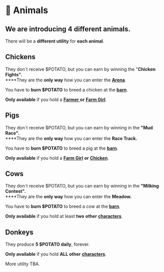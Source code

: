 # 🦄 Animals

## We are introducing 4 different animals.

There will be a **different utility** for **each animal**.

## Chickens

They don´t receive $POTATO, but you can earn by winning the "**Chicken Fights".**\
****They are the **only way** how you can enter the [**Arena**](../../locations/arena.md).

You have to **burn $POTATO** to breed a chicken at the [**barn**](../../locations/barn.md).

**Only available** if you hold a [**Farmer** ](../farmer.md)**or** [**Farm Girl**](../farm-girl.md).&#x20;

## Pigs

They don´t receive $POTATO, but you can earn by winning in the **"Mud Race".**\
****They are the **only way** how you can enter the **Race Track.**

You have to **burn $POTATO** to breed a pig at the [**barn**](../../locations/barn.md).

**Only available** if you hold a [**Farm Girl**](../farm-girl.md) **or** [**Chicken**](./#chickens).

## Cows

They don´t receive $POTATO, but you can earn by winning in the **"Milking Contest".**\
****They are the **only way** how you can enter the **Meadow.**

You have to **burn $POTATO** to breed a cow at the [**barn**](../../locations/barn.md).

**Only available** if you hold at least **two** **other** [**characters**](../).

## Donkeys

They produce **5 $POTATO daily**, forever.

**Only available** if you hold **ALL other** [**characters**](../).

More utility TBA.&#x20;
